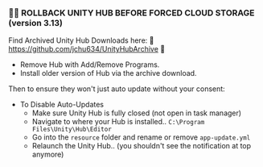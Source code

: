 ### ⛓️‍💥 ROLLBACK UNITY HUB BEFORE FORCED CLOUD STORAGE (version 3.13)

Find Archived Unity Hub Downloads here:
:link: https://github.com/jchu634/UnityHubArchive 💾

- Remove Hub with Add/Remove Programs.
- Install older version of Hub via the archive download.

Then to ensure they won't just auto update without your consent:

- To Disable Auto-Updates
  - Make sure Unity Hub is fully closed (not open in task manager)
  - Navigate to where your Hub is installed.. `C:\Program Files\Unity\Hub\Editor`
  - Go into the `resource` folder and rename or remove `app-update.yml`
  - Relaunch the Unity Hub.. (you shouldn't see the notification at top anymore)

